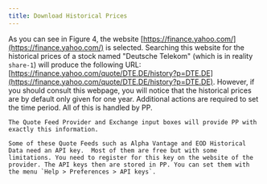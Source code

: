 ```yaml
---
title: Download Historical Prices
---
```


  As you can see in Figure 4, the website [https://finance.yahoo.com/](https://finance.yahoo.com/) is selected. Searching this website for the historical prices of a stock named "Deutsche Telekom" (which is in reality `share-1`) will produce the following URL: [https://finance.yahoo.com/quote/DTE.DE/history?p=DTE.DE](https://finance.yahoo.com/quote/DTE.DE/history?p=DTE.DE). However, if you should consult this webpage, you will notice that the historical prices are by default only given for one year. Additional actions are required to set the time period. All of this is handled by PP.
    
     

    The Quote Feed Provider and Exchange input boxes will provide PP with exactly this information.

    Some of these Quote Feeds such as Alpha Vantage and EOD Historical Data need an API key.  Most of them are free but with some limitations. You need to register for this key on the website of the provider. The API keys then are stored in PP. You can set them with the menu `Help > Preferences > API keys`.